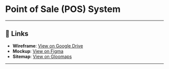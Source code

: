 # Point of Sale (POS) System

---

## 🧩 Links

- **Wireframe**: [View on Google Drive](https://drive.google.com/file/d/1wQHv2zKZxA2F3e0aKJLt7OttDplYSLeP/view?usp=sharing)
- **Mockup**: [View on Figma](https://www.figma.com/design/5iSIcai0cToKXbq7g72xQS/Untitled?node-id=0-1&t=Vbf2k2J5jfhpoWc8-1)
- **Sitemap**: [View on Gloomaps](https://www.gloomaps.com/ZRNdNNvnG4)

---
